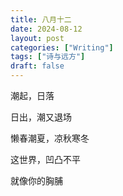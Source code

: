 ```yaml
---
title: 八月十二
date: 2024-08-12
layout: post
categories: ["Writing"]
tags: ["诗与远方"]
draft: false
---
```


潮起，日落

日出，潮又退场

懒春潮夏，凉秋寒冬

这世界，凹凸不平

就像你的胸脯
